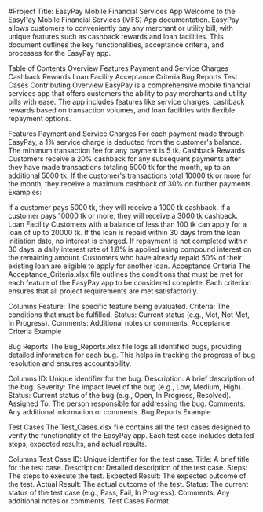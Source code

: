 #Project Title: EasyPay Mobile Financial Services App
Welcome to the EasyPay Mobile Financial Services (MFS) App documentation. EasyPay allows customers to conveniently pay any merchant or utility bill, with unique features such as cashback rewards and loan facilities. This document outlines the key functionalities, acceptance criteria, and processes for the EasyPay app.

Table of Contents
Overview
Features
Payment and Service Charges
Cashback Rewards
Loan Facility
Acceptance Criteria
Bug Reports
Test Cases
Contributing
Overview
EasyPay is a comprehensive mobile financial services app that offers customers the ability to pay merchants and utility bills with ease. The app includes features like service charges, cashback rewards based on transaction volumes, and loan facilities with flexible repayment options.

Features
Payment and Service Charges
For each payment made through EasyPay, a 1% service charge is deducted from the customer's balance.
The minimum transaction fee for any payment is 5 tk.
Cashback Rewards
Customers receive a 20% cashback for any subsequent payments after they have made transactions totaling 5000 tk for the month, up to an additional 5000 tk.
If the customer's transactions total 10000 tk or more for the month, they receive a maximum cashback of 30% on further payments.
Examples:

If a customer pays 5000 tk, they will receive a 1000 tk cashback.
If a customer pays 10000 tk or more, they will receive a 3000 tk cashback.
Loan Facility
Customers with a balance of less than 100 tk can apply for a loan of up to 20000 tk.
If the loan is repaid within 30 days from the loan initiation date, no interest is charged.
If repayment is not completed within 30 days, a daily interest rate of 1.8% is applied using compound interest on the remaining amount.
Customers who have already repaid 50% of their existing loan are eligible to apply for another loan.
Acceptance Criteria
The Acceptance_Criteria.xlsx file outlines the conditions that must be met for each feature of the EasyPay app to be considered complete. Each criterion ensures that all project requirements are met satisfactorily.

Columns
Feature: The specific feature being evaluated.
Criteria: The conditions that must be fulfilled.
Status: Current status (e.g., Met, Not Met, In Progress).
Comments: Additional notes or comments.
Acceptance Criteria Example

Bug Reports
The Bug_Reports.xlsx file logs all identified bugs, providing detailed information for each bug. This helps in tracking the progress of bug resolution and ensures accountability.

Columns
ID: Unique identifier for the bug.
Description: A brief description of the bug.
Severity: The impact level of the bug (e.g., Low, Medium, High).
Status: Current status of the bug (e.g., Open, In Progress, Resolved).
Assigned To: The person responsible for addressing the bug.
Comments: Any additional information or comments.
Bug Reports Example

Test Cases
The Test_Cases.xlsx file contains all the test cases designed to verify the functionality of the EasyPay app. Each test case includes detailed steps, expected results, and actual results.

Columns
Test Case ID: Unique identifier for the test case.
Title: A brief title for the test case.
Description: Detailed description of the test case.
Steps: The steps to execute the test.
Expected Result: The expected outcome of the test.
Actual Result: The actual outcome of the test.
Status: The current status of the test case (e.g., Pass, Fail, In Progress).
Comments: Any additional notes or comments.
Test Cases Format
